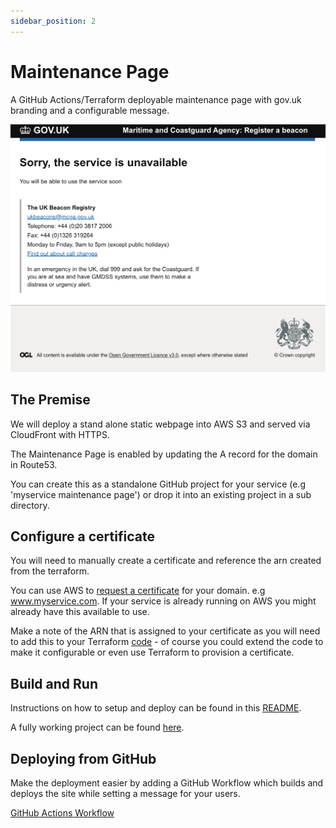 ```yaml
---
sidebar_position: 2
---
```


# Maintenance Page

A GitHub Actions/Terraform deployable maintenance page with gov.uk branding and a configurable message.

![Maintenance Page](screenshots/maintenance-page.png)

## The Premise

We will deploy a stand alone static webpage into AWS S3 and served via CloudFront with HTTPS.

The Maintenance Page is enabled by updating the A record for the domain in Route53.

You can create this as a standalone GitHub project for your service (e.g 'myservice maintenance page') or drop it into an existing project in a sub directory.

## Configure a certificate

You will need to manually create a certificate and reference the arn created from the terraform.

You can use AWS to [request a certificate](https://eu-west-2.console.aws.amazon.com/acm/home?region=eu-west-2#/privatewizard/) for your domain. e.g www.myservice.com. If your service is already running on AWS you might already have this available to use.

Make a note of the ARN that is assigned to your certificate as you will need to add this to your Terraform [code](https://github.com/madetech/ops-cookbook/blob/main/example-code/maintenance-page/cloudfront.tf) - of course you could extend the code to make it configurable or even use Terraform to provision a certificate.

## Build and Run

Instructions on how to setup and deploy can be found in this [README](https://github.com/madetech/ops-cookbook/blob/main/example-code/maintenance-page/README.md).

A fully working project can be found [here](https://github.com/madetech/ops-cookbook/blob/main/example-code/maintenance-page).

## Deploying from GitHub

Make the deployment easier by adding a GitHub Workflow which builds and deploys the site while setting a message for your users.

[GitHub Actions Workflow](https://github.com/madetech/ops-cookbook/blob/main/example-code/maintenance-page/workflows/maintenance-page.yml)



